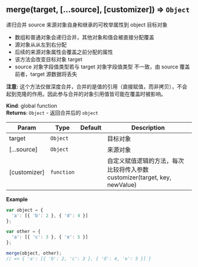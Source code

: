 <a name="merge"></a>

## merge(target, [...source], [customizer]) ⇒ <code>Object</code>
递归合并 source 来源对象自身和继承的可枚举属性到 object 目标对象
<ul>
<li>数组和普通对象会递归合并，其他对象和值会被直接分配覆盖</li>
<li>源对象从从左到右分配</li>
<li>后续的来源对象属性会覆盖之前分配的属性</li>
<li>该方法会改变目标对象 target</li>
<li>source 对象字段值类型若与 target 对象字段值类型 不一致，由 source 覆盖前者，target 源数据将丢失</li>
</ul>

**注意:** 这个方法仅做深度合并，合并的是值的引用（直接赋值，而非拷贝），不会起到克隆的作用。因此参与合并的对象引用值皆可能在覆盖时被影响。

**Kind**: global function  
**Returns**: <code>Object</code> - 返回合并后的 `object`  

| Param | Type | Default | Description |
| --- | --- | --- | --- |
| target | <code>Object</code> |  | 目标对象 |
| [...source] | <code>Object</code> |  | 来源对象 |
| [customizer] | <code>function</code> | <code></code> | 自定义赋值逻辑的方法，每次比较将传入参数 customizer(target, key, newValue) |

**Example**  
```js
var object = {
  'a': [{ 'b': 2 }, { 'd': 4 }]
};

var other = {
  'a': [{ 'c': 3 }, { 'e': 5 }]
};

merge(object, other);
// => { 'a': [{ 'b': 2, 'c': 3 }, { 'd': 4, 'e': 5 }] }
```
